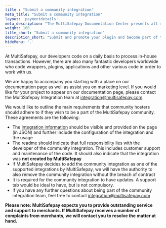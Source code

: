 ```yaml
---
title : "Submit a community integration"
meta_title: "Submit a community integration"
layout: 'paymentdetails'
meta_description: "The MultiSafepay Documentation Center presents all relevant information about our Plugins and API. You can also find support pages for Payment Methods, Tools and General Questions as well as the contact details of our Support and Integration Teams."
weight: 100
title_short: "Submit a community integration"
description_short: "Submit and promote your plugin and become part of the MultiSafepay community."
hideMenu: '.'
---
```


At MultiSafepay, our developers code on a daily basis to process in-house transactions. However, there are also many fantastic developers worldwide who code wrappers, plugins, applications and other various code in order to work with us.

We are happy to accompany you starting with a place on our documentation page as well as assist you on marketing level. If you would like for your project to appear on our documentation page, please contact the MultiSafepay Integration team at <integration@multisafepay.com>

We would like to outline the main requirements that community hosters should adhere to if they wish to be a part of the MultiSafepay community.
 These agreements are the following:

* The [integration information](https://docs.multisafepay.com/api/#plugin-information) should be visible and provided on the page (in JSON) and further include the configuration of the integration and the usage
* The readme should indicate that full responsibility lies with the developer of the community integration. This includes customer support and maintenance of the code. It should also indicate that the integration was __not created by MultiSafepay__
* If MultiSafepay decides to add the community integration as one of the supported integrations by MultiSafepay, we will have the authority to also remove the community integration without the breach of contract
* It is required for the community integration to have updates. A support tab would be ideal to have, but is not compulsory.
* If you have any further questions about being part of the community integration team, feel free to contact <integration@multisafepay.com>

__Please note: MultiSafepay expects you to provide outstanding service and support to merchants. If MultiSafepay receives a number of complaints from merchants, we will contact you to resolve the matter at hand.__